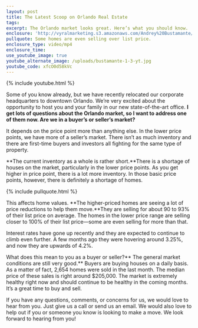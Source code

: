 ```yaml
---
layout: post
title: The Latest Scoop on Orlando Real Estate
tags:
excerpt: The Orlando market looks great. Here’s what you should know.
enclosure: 'http://vyralmarketing.s3.amazonaws.com/Andrey%20Bustamante/Jan%201%20%283%29.mp4'
pullquote: Some homes are even selling over list price.
enclosure_type: video/mp4
enclosure_time:
use_youtube_image: true
youtube_alternate_image: /uploads/bustamante-1-3-yt.jpg
youtube_code: xfcO0d58kVc
---
```



{% include youtube.html %}

Some of you know already, but we have recently relocated our corporate headquarters to downtown Orlando. We’re very excited about the opportunity to host you and your family in our new state-of-the-art office. **I get lots of questions about the Orlando market, so I want to address one of them now. Are we in a buyer’s or seller’s market?**

It depends on the price point more than anything else. In the lower price points, we have more of a seller’s market. There isn’t as much inventory and there are first-time buyers and investors all fighting for the same type of property.

**The current inventory as a whole is rather short.**There is a shortage of houses on the market, particularly in the lower price points. As you get higher in price point, there is a lot more inventory. In those basic price points, however, there is definitely a shortage of homes.

{% include pullquote.html %}

This affects home values. **The higher-priced homes are seeing a lot of price reductions to help them move.**They are selling for about 90 to 93% of their list price on average. The homes in the lower price range are selling closer to 100% of their list price—some are even selling for more than that.

Interest rates have gone up recently and they are expected to continue to climb even further. A few months ago they were hovering around 3.25%, and now they are upwards of 4.2%.

What does this mean to you as a buyer or seller?** The general market conditions are still very good.** Buyers are buying houses on a daily basis. As a matter of fact, 2,654 homes were sold in the last month. The median price of these sales is right around $205,000. The market is extremely healthy right now and should continue to be healthy in the coming months. It’s a great time to buy and sell.

If you have any questions, comments, or concerns for us, we would love to hear from you. Just give us a call or send us an email. We would also love to help out if you or someone you know is looking to make a move. We look forward to hearing from you!